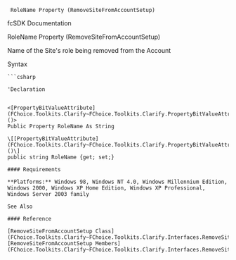 ﻿     RoleName Property (RemoveSiteFromAccountSetup)                                                   

fcSDK Documentation

RoleName Property (RemoveSiteFromAccountSetup)

Name of the Site's role being removed from the Account

Syntax

```vbnet
```csharp

'Declaration
 

<[PropertyBitValueAttribute](FChoice.Toolkits.Clarify~FChoice.Toolkits.Clarify.PropertyBitValueAttribute.md)()>
Public Property RoleName As String

\[[PropertyBitValueAttribute](FChoice.Toolkits.Clarify~FChoice.Toolkits.Clarify.PropertyBitValueAttribute.md)()\]
public string RoleName {get; set;}

#### Requirements

**Platforms:** Windows 98, Windows NT 4.0, Windows Millennium Edition, Windows 2000, Windows XP Home Edition, Windows XP Professional, Windows Server 2003 family

See Also

#### Reference

[RemoveSiteFromAccountSetup Class](FChoice.Toolkits.Clarify~FChoice.Toolkits.Clarify.Interfaces.RemoveSiteFromAccountSetup.md)  
[RemoveSiteFromAccountSetup Members](FChoice.Toolkits.Clarify~FChoice.Toolkits.Clarify.Interfaces.RemoveSiteFromAccountSetup_members.md)